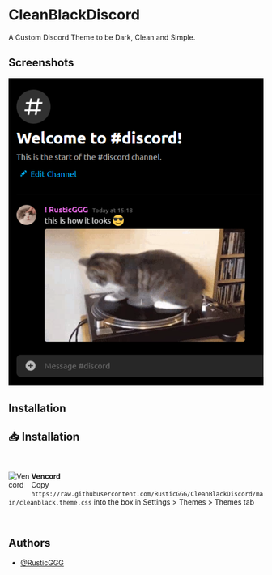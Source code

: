 
# CleanBlackDiscord

A Custom Discord Theme to be Dark, Clean and Simple.


## Screenshots

![App Screenshot](https://raw.githubusercontent.com/RusticGGG/CleanBlackDiscord/main/Images/ThemeScreenshot.png)


## Installation

## 📥 Installation

<br/>
<div align="left">
    <img align="left" src="https://i.imgur.com/fXYKU5q.png" alt="Vencord" width="45" height="45">
    <b><p align="left">Vencord</b>
    <br/>Copy <code>https://raw.githubusercontent.com/RusticGGG/CleanBlackDiscord/main/cleanblack.theme.css</code> into the box in Settings > Themes > Themes tab </p>
</div><br/>
    
## Authors

- [@RusticGGG](https://www.github.com/RusticGGG)
